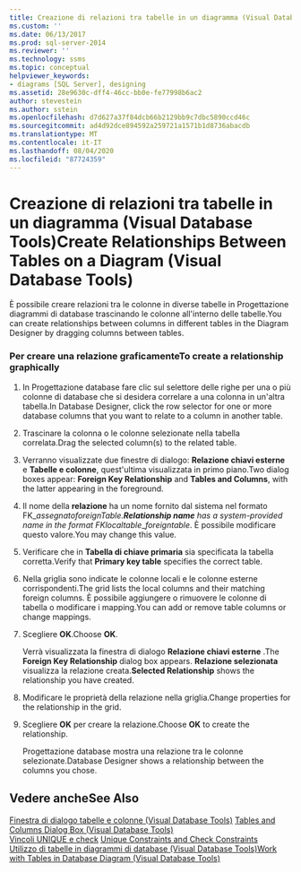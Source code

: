 ```yaml
---
title: Creazione di relazioni tra tabelle in un diagramma (Visual Database Tools) | Microsoft Docs
ms.custom: ''
ms.date: 06/13/2017
ms.prod: sql-server-2014
ms.reviewer: ''
ms.technology: ssms
ms.topic: conceptual
helpviewer_keywords:
- diagrams [SQL Server], designing
ms.assetid: 28e9630c-dff4-46cc-bb0e-fe77998b6ac2
author: stevestein
ms.author: sstein
ms.openlocfilehash: d7d627a37f84dcb66b2129bb9c7dbc5890ccd46c
ms.sourcegitcommit: ad4d92dce894592a259721a1571b1d8736abacdb
ms.translationtype: MT
ms.contentlocale: it-IT
ms.lasthandoff: 08/04/2020
ms.locfileid: "87724359"
---
```

# <a name="create-relationships-between-tables-on-a-diagram-visual-database-tools"></a><span data-ttu-id="47caf-102">Creazione di relazioni tra tabelle in un diagramma (Visual Database Tools)</span><span class="sxs-lookup"><span data-stu-id="47caf-102">Create Relationships Between Tables on a Diagram (Visual Database Tools)</span></span>
  <span data-ttu-id="47caf-103">È possibile creare relazioni tra le colonne in diverse tabelle in Progettazione diagrammi di database trascinando le colonne all'interno delle tabelle.</span><span class="sxs-lookup"><span data-stu-id="47caf-103">You can create relationships between columns in different tables in the Diagram Designer by dragging columns between tables.</span></span>  
  
### <a name="to-create-a-relationship-graphically"></a><span data-ttu-id="47caf-104">Per creare una relazione graficamente</span><span class="sxs-lookup"><span data-stu-id="47caf-104">To create a relationship graphically</span></span>  
  
1.  <span data-ttu-id="47caf-105">In Progettazione database fare clic sul selettore delle righe per una o più colonne di database che si desidera correlare a una colonna in un'altra tabella.</span><span class="sxs-lookup"><span data-stu-id="47caf-105">In Database Designer, click the row selector for one or more database columns that you want to relate to a column in another table.</span></span>  
  
2.  <span data-ttu-id="47caf-106">Trascinare la colonna o le colonne selezionate nella tabella correlata.</span><span class="sxs-lookup"><span data-stu-id="47caf-106">Drag the selected column(s) to the related table.</span></span>  
  
3.  <span data-ttu-id="47caf-107">Verranno visualizzate due finestre di dialogo: **Relazione chiavi esterne** e **Tabelle e colonne**, quest'ultima visualizzata in primo piano.</span><span class="sxs-lookup"><span data-stu-id="47caf-107">Two dialog boxes appear: **Foreign Key Relationship** and **Tables and Columns**, with the latter appearing in the foreground.</span></span>  
  
4.  <span data-ttu-id="47caf-108">Il nome della **relazione** ha un nome fornito dal sistema nel formato FK_*assegnato*_*foreignTable*.</span><span class="sxs-lookup"><span data-stu-id="47caf-108">**Relationship name** has a system-provided name in the format FK_*localtable*_*foreigntable*.</span></span> <span data-ttu-id="47caf-109">È possibile modificare questo valore.</span><span class="sxs-lookup"><span data-stu-id="47caf-109">You may change this value.</span></span>  
  
5.  <span data-ttu-id="47caf-110">Verificare che in **Tabella di chiave primaria** sia specificata la tabella corretta.</span><span class="sxs-lookup"><span data-stu-id="47caf-110">Verify that **Primary key table** specifies the correct table.</span></span>  
  
6.  <span data-ttu-id="47caf-111">Nella griglia sono indicate le colonne locali e le colonne esterne corrispondenti.</span><span class="sxs-lookup"><span data-stu-id="47caf-111">The grid lists the local columns and their matching foreign columns.</span></span> <span data-ttu-id="47caf-112">È possibile aggiungere o rimuovere le colonne di tabella o modificare i mapping.</span><span class="sxs-lookup"><span data-stu-id="47caf-112">You can add or remove table columns or change mappings.</span></span>  
  
7.  <span data-ttu-id="47caf-113">Scegliere **OK**.</span><span class="sxs-lookup"><span data-stu-id="47caf-113">Choose **OK**.</span></span>  
  
     <span data-ttu-id="47caf-114">Verrà visualizzata la finestra di dialogo **Relazione chiavi esterne** .</span><span class="sxs-lookup"><span data-stu-id="47caf-114">The **Foreign Key Relationship** dialog box appears.</span></span> <span data-ttu-id="47caf-115">**Relazione selezionata** visualizza la relazione creata.</span><span class="sxs-lookup"><span data-stu-id="47caf-115">**Selected Relationship** shows the relationship you have created.</span></span>  
  
8.  <span data-ttu-id="47caf-116">Modificare le proprietà della relazione nella griglia.</span><span class="sxs-lookup"><span data-stu-id="47caf-116">Change properties for the relationship in the grid.</span></span>  
  
9. <span data-ttu-id="47caf-117">Scegliere **OK** per creare la relazione.</span><span class="sxs-lookup"><span data-stu-id="47caf-117">Choose **OK** to create the relationship.</span></span>  
  
     <span data-ttu-id="47caf-118">Progettazione database mostra una relazione tra le colonne selezionate.</span><span class="sxs-lookup"><span data-stu-id="47caf-118">Database Designer shows a relationship between the columns you chose.</span></span>  
  
## <a name="see-also"></a><span data-ttu-id="47caf-119">Vedere anche</span><span class="sxs-lookup"><span data-stu-id="47caf-119">See Also</span></span>  
 <span data-ttu-id="47caf-120">[Finestra di dialogo tabelle e colonne &#40;Visual Database Tools&#41;](visual-database-tools.md) </span><span class="sxs-lookup"><span data-stu-id="47caf-120">[Tables and Columns Dialog Box &#40;Visual Database Tools&#41;](visual-database-tools.md) </span></span>  
 <span data-ttu-id="47caf-121">[Vincoli UNIQUE e check](../../relational-databases/tables/unique-constraints-and-check-constraints.md) </span><span class="sxs-lookup"><span data-stu-id="47caf-121">[Unique Constraints and Check Constraints](../../relational-databases/tables/unique-constraints-and-check-constraints.md) </span></span>  
 [<span data-ttu-id="47caf-122">Utilizzo di tabelle in diagrammi di database &#40;Visual Database Tools&#41;</span><span class="sxs-lookup"><span data-stu-id="47caf-122">Work with Tables in Database Diagram &#40;Visual Database Tools&#41;</span></span>](work-with-tables-in-database-diagram-visual-database-tools.md)  
  
  
